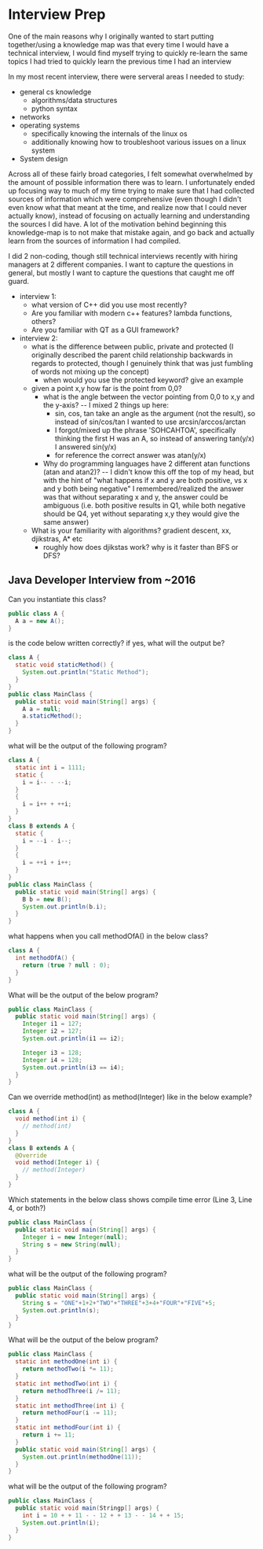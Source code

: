 # Interview Prep

One of the main reasons why I originally wanted to start putting together/using a knowledge map was that every time I would have a technical interview, I would find myself trying to quickly re-learn the same topics I had tried to quickly learn the previous time I had an interview

In my most recent interview, there were serveral areas I needed to study:

- general cs knowledge
  - algorithms/data structures
  - python syntax
- networks
- operating systems
  - specifically knowing the internals of the linux os
  - additionally knowing how to troubleshoot various issues on a linux system
- System design

Across all of these fairly broad categories, I felt somewhat overwhelmed by the amount of possible information there was to learn. I unfortunately ended up focusing way to much of my time trying to make sure that I had collected sources of information which were comprehensive (even though I didn't even know what that meant at the time, and realize now that I could never actually know), instead of focusing on actually learning and understanding the sources I did have. A lot of the motivation behind beginning this knowledge-map is to not make that mistake again, and go back and actually learn from the sources of information I had compiled.

I did 2 non-coding, though still technical interviews recently with hiring managers at 2 different companies. I want to capture the questions in general, but mostly I want to capture the questions that caught me off guard.
- interview 1:
  - what version of C++ did you use most recently?
  - Are you familiar with modern c++ features? lambda functions, others?
  - Are you familiar with QT as a GUI framework?
- interview 2:
  - what is the difference between public, private and protected (I originally described the parent child relationship backwards in regards to protected, though I genuinely think that was just fumbling of words not mixing up the concept)
    - when would you use the protected keyword? give an example
  - given a point x,y how far is the point from 0,0?
    - what is the angle between the vector pointing from 0,0 to x,y and the y-axis? -- I mixed 2 things up here:
      - sin, cos, tan take an angle as the argument (not the result), so instead of sin/cos/tan I wanted to use arcsin/arccos/arctan
      - I forgot/mixed up the phrase 'SOHCAHTOA', specifically thinking the first H was an A, so instead of answering tan(y/x) I answered sin(y/x)
      - for reference the correct answer was atan(y/x)
    - Why do programming languages have 2 different atan functions (atan and atan2)? -- I didn't know this off the top of my head, but with the hint of "what happens if x and y are both positive, vs x and y both being negative" I remembered/realized the answer was that without separating x and y, the answer could be ambiguous (i.e. both positive results in Q1, while both negative should be Q4, yet without separating x,y they would give the same answer)
  - What is your familiarity with algorithms? gradient descent, xx, djikstras, A* etc
    - roughly how does djikstas work? why is it faster than BFS or DFS?

## Java Developer Interview from ~2016

Can you instantiate this class?

```java
public class A {
  A a = new A();
}
```

is the code below written correctly? if yes, what will the output be?

```java
class A {
  static void staticMethod() {
    System.out.println("Static Method");
  }
}
public class MainClass {
  public static void main(String[] args) {
    A a = null;
    a.staticMethod();
  }
}
```

what will be the output of the following program?

```java
class A {
  static int i = 1111;
  static {
    i = i-- - --i;
  }
  {
    i = i++ + ++i;
  }
}
class B extends A {
  static {
    i = --i - i--;
  }
  {
    i = ++i + i++;
  }
}
public class MainClass {
  public static void main(String[] args) {
    B b = new B();
    System.out.println(b.i);
  }
}
```

what happens when you call methodOfA() in the below class?

```java
class A {
  int methodOfA() {
    return (true ? null : 0);
  }
}
```

What will be the output of the below program?

```java
public class MainClass {
  public static void main(String[] args) {
    Integer i1 = 127;
    Integer i2 = 127;
    System.out.println(i1 == i2);

    Integer i3 = 128;
    Integer i4 = 128;
    System.out.println(i3 == i4);
  }
}
```

Can we override method(int) as method(Integer) like in the below example?

```java
class A {
  void method(int i) {
    // method(int)
  }
}
class B extends A {
  @Override
  void method(Integer i) {
    // method(Integer)
  }
}
```

Which statements in the below class shows compile time error (Line 3, Line 4, or both?)

```java
public class MainClass {
  public static void main(String[] args) {
    Integer i = new Integer(null);
    String s = new String(null);
  }
}
```

what will be the output of the following program?

```java
public class MainClass {
  public static void main(String[] args) {
    String s = "ONE"+1+2+"TWO"+"THREE"+3+4+"FOUR"+"FIVE"+5;
    System.out.println(s);
  }
}
```

What will be the output of the below program?

```java
public class MainClass {
  static int methodOne(int i) {
    return methodTwo(i *= 11);
  }
  static int methodTwo(int i) {
    return methodThree(i /= 11);
  }
  static int methodThree(int i) {
    return methodFour(i -= 11);
  }
  static int methodFour(int i) {
    return i += 11;
  }
  public static void main(String[] args) {
    System.out.println(methodOne(11));
  }
}
```

what will be the output of the following program?

```java
public class MainClass {
  public static void main(Stringp[] args) {
    int i = 10 + + 11 - - 12 + + 13 - - 14 + + 15;
    System.out.println(i);
  }
}
```
